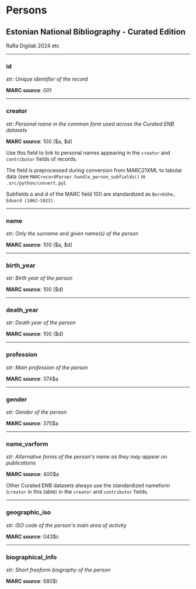 # Persons
## Estonian National Bibliography - Curated Edition

RaRa Digilab 2024 etc

---
### id

*str: Unique identifier of the record*

**MARC source**: 001

---
### creator

*str: Personal name in the common form used across the Curated ENB datasets*

**MARC source**: 100 (\$a, \$d)

Use this field to link to personal names appearing in the `creator` and `contributor` fields of records.

The field is preprocessed during conversion from MARC21XML to tabular data (see `MARCrecordParser.handle_person_subfields()` in `.src/python/convert.py`).

Subfields a and d of the MARC field 100 are standardized as `Bornhöhe, Eduard (1862-1923)`.

---
### name

*str: Only the surname and given name(s) of the person*

**MARC source**: 100 (\$a, \$d)

---
### birth_year

*str: Birth year of the person*

**MARC source**: 100 (\$d)

---
### death_year

*str: Death year of the person*

**MARC source**: 100 (\$d)

---
### profession

*str: Main profession of the person*

**MARC source**: 374\$a

---
### gender

*str: Gender of the person*

**MARC source**: 375\$a

---
### name_varform

*str: Alternative forms of the person's name as they may appear on publications*

**MARC source**: 400\$a

Other Curated ENB datasets always use the standardized nameform (`creator` in this table) in the `creator` and `contributor` fields.

---
### geographic_iso

*str: ISO code of the person's main area of activity*

**MARC source**: 043\$c

---
### biographical_info

*str: Short freeform biography of the person*

**MARC source**: 680\$i